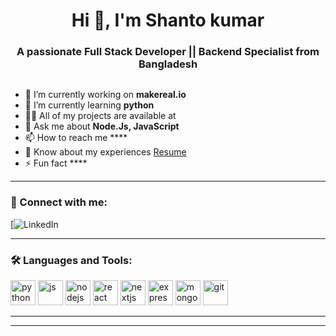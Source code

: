 <h1 align="center">Hi 👋, I'm Shanto kumar</h1>
<h3 align="center">A passionate  Full Stack Developer || Backend Specialist from Bangladesh</h3>

<p align="left"> <img src="" /> </p>

- 🔭 I’m currently working on **makereal.io**
- 🌱 I’m currently learning **python**
- 👨‍💻 All of my projects are available at 
- 💬 Ask me about **Node.Js, JavaScript**
- 📫 How to reach me ****
- 📝 Know about my experiences [Resume]()
- ⚡ Fun fact ****

---

### 🤝 Connect with me:
[![LinkedIn]()

---

### 🛠️ Languages and Tools:

<p align="left">
  <img src="https://cdn.jsdelivr.net/gh/devicons/devicon/icons/python/python-original.svg" alt="python" width="40" height="40"/>
  <img src="https://cdn.jsdelivr.net/gh/devicons/devicon/icons/javascript/javascript-original.svg" alt="js" width="40" height="40"/>
  <img src="https://cdn.jsdelivr.net/gh/devicons/devicon/icons/nodejs/nodejs-original.svg" alt="nodejs" width="40" height="40"/>
  <img src="https://cdn.jsdelivr.net/gh/devicons/devicon/icons/react/react-original.svg" alt="react" width="40" height="40"/>
  <img src="https://cdn.jsdelivr.net/gh/devicons/devicon/icons/nextjs/nextjs-original-wordmark.svg" alt="nextjs" width="40" height="40"/>
<!--   <img src="https://cdn.jsdelivr.net/gh/devicons/devicon/icons/docker/docker-original.svg" alt="docker" width="40" height="40"/> -->
  <img src="https://cdn.jsdelivr.net/gh/devicons/devicon/icons/express/express-original.svg" alt="express" width="40" height="40"/>
  <img src="https://cdn.jsdelivr.net/gh/devicons/devicon/icons/mongodb/mongodb-original.svg" alt="mongodb" width="40" height="40"/>
  <img src="https://cdn.jsdelivr.net/gh/devicons/devicon/icons/git/git-original.svg" alt="git" width="40" height="40"/>
<!--   <img src="https://cdn.jsdelivr.net/gh/devicons/devicon/icons/linux/linux-original.svg" alt="linux" width="40" height="40"/> -->
</p>

---


---

<!--
**shanto096/shanto096** is a ✨ _special_ ✨ repository because its `README.md` (this file) appears on your GitHub profile.

Here are some ideas to get you started:

- 🔭 I’m currently working on ...
- 🌱 I’m currently learning ...
- 👯 I’m looking to collaborate on ...
- 🤔 I’m looking for help with ...
- 💬 Ask me about ...
- 📫 How to reach me: ...
- 😄 Pronouns: ...
- ⚡ Fun fact: ...
-->
